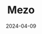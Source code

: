 ---  
layout: startup_page  
title: "Mezo"  
id: "mezo.io"  
permalink: "/mezomezo.io04092024/"  
website: "https://mezo.io/"  
funding_round: ""  
funding_amount: "$21M"  
investors: "Pantera Capital, Multicoin, Hack VC, Draper Associates, Primitive Ventures, Asymmetric Ventures, Dan Held, DCF God"  
about: "Mezo is a permissionless Bitcoin Economic Layer designed to amplify Bitcoin's infrastructure, offering cheap and fast transactions without compromising its foundational principles. It leverages a neutral smart contract infrastructure to offer a diverse range of user-centric applications, creating a thriving circular economy and enabling users to put their Bitcoin to work."  
markets: "Bitcoin, Fintech, Financial Software, Cryptocurrency/Blockchain"  
hq: "Chicago, Illinois, United States"  
founded_year: "2020"  
linkedin: "https://www.linkedin.com/company/mezohome"  
twitter: "https://twitter.com/mezonetwork"  
instagram: ""  
facebook: ""  
crunchbase: "https://www.crunchbase.com/organization/mezo"  
pitchbook: "https://pitchbook.com/profiles/company/593610-94"  

date_display: "09-Apr-2024"  
date: "2024-04-09"

# SEO Optimization  
meta_title: "Mezo -  Funding ($21M)"  
meta_description: "Mezo, Mezo is a permissionless Bitcoin Economic Layer designed to amplify Bitcoin's infrastructure, offering cheap and fast transactions without compromisin..."  
meta_keywords: "Mezo, Bitcoin, Fintech, Financial Software, Cryptocurrency/Blockchain,  funding"  
canonical_url: "https://startup.projectstartups.com/mezomezo.io04092024/"  
---
